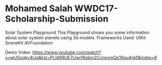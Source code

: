 # Mohamed Salah WWDC17-Scholarship-Submission
Solar System Playground
This Playground shows you some information about solar system planets using 3d models.
Frameworks Used:
UIKit
SceneKit
AVFoundation

Demo Video: https://www.youtube.com/watch?v=wUSoqkv4IJg&list=PLl469UE7Uwr0bdon2CvnpxmQs16qu4nkf&index=8
